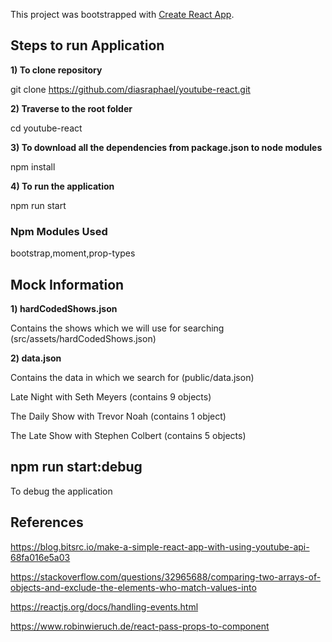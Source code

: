 This project was bootstrapped with [Create React App](https://github.com/facebook/create-react-app).


## Steps to run Application
 
**1) To clone repository**

git clone https://github.com/diasraphael/youtube-react.git       

**2) Traverse to the root folder**

cd youtube-react        

**3) To download all the dependencies from package.json to node modules**

npm install            

**4) To run the application**

npm run start          

### Npm Modules Used

bootstrap,moment,prop-types

## Mock Information

**1) hardCodedShows.json**

Contains the shows which we will use for searching (src/assets/hardCodedShows.json)

**2) data.json**

Contains the data in which we search for (public/data.json)

Late Night with Seth Meyers (contains 9 objects)

The Daily Show with Trevor Noah (contains 1 object)

The Late Show with Stephen Colbert (contains 5 objects)


## npm run start:debug
To debug the application


## References
https://blog.bitsrc.io/make-a-simple-react-app-with-using-youtube-api-68fa016e5a03

https://stackoverflow.com/questions/32965688/comparing-two-arrays-of-objects-and-exclude-the-elements-who-match-values-into

https://reactjs.org/docs/handling-events.html

https://www.robinwieruch.de/react-pass-props-to-component